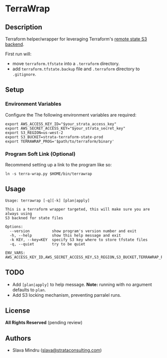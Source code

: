 # TerraWrap

## Description

Terraform helper/wrapper for leveraging Terraform's [remote state S3 backend](https://www.terraform.io/docs/state/remote/s3.html).

First run will:
 * move `terraform.tfstate` into a `.terraform` directory.
 * add `terraform.tfstate.backup` file and `.terraform` directory to `.gitignore`.

## Setup

### Environment Variables
Configure the The following environment variables are required:
```
export AWS_ACCESS_KEY_ID="$your_strata_access_key"
export AWS_SECRET_ACCESS_KEY="$your_strata_secret_key"
export S3_REGION=us-west-2
export S3_BUCKET=strata-terraform-state-prod
export TERRAWRAP_PROG='$path/to/terraform/binary'
```

### Program Soft Link (Optional)
Recommend setting up a link to the program like so:
```
ln -s terra-wrap.py $HOME/bin/terrawrap
```

## Usage

```    
Usage: terrawrap [-q][-k] [plan|apply]

This is a terraform wrapper targeted, this will make sure you are always using
S3 backned for state files

Options:
  --version          show program's version number and exit
  -h, --help         show this help message and exit
  -k KEY, --key=KEY  specify S3 key where to store tfstate files
  -q, --quiet        try to be quiet

ENV_VARS:
AWS_ACCESS_KEY_ID,AWS_SECRET_ACCESS_KEY,S3_REGION,S3_BUCKET,TERRAWRAP_PROG
```

## TODO

 * Add `[plan|apply]` to help message. __Note:__ running with no argument defaults to `plan`.
 * Add S3 locking mechanism, preventing parralel runs. 

## License

__All Rights Reserved__ (pending review)

## Authors
  * Slava Mindru (<slava@strataconsulting.com>)
